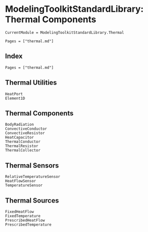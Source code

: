 # ModelingToolkitStandardLibrary: Thermal Components

```@meta
CurrentModule = ModelingToolkitStandardLibrary.Thermal
```

```@contents
Pages = ["thermal.md"]
```

## Index

```@index
Pages = ["thermal.md"]
```

## Thermal Utilities

```@docs
HeatPort
Element1D
```

## Thermal Components

```@docs
BodyRadiation
ConvectiveConductor
ConvectiveResistor
HeatCapacitor
ThermalConductor
ThermalResistor
ThermalCollector
```

## Thermal Sensors

```@docs
RelativeTemperatureSensor
HeatFlowSensor
TemperatureSensor
```

## Thermal Sources

```@docs
FixedHeatFlow
FixedTemperature
PrescribedHeatFlow
PrescribedTemperature  
```
